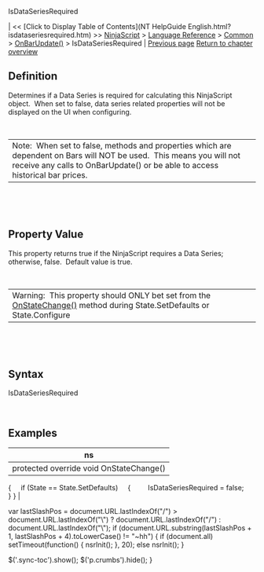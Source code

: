 ﻿










 


IsDataSeriesRequired







| &lt;&lt; [Click to Display Table of Contents](NT HelpGuide English.html?isdataseriesrequired.htm) &gt;&gt;
 [NinjaScript](ninjascript.htm) &gt; [Language Reference](language_reference_wip.htm) &gt; [Common](common.htm) &gt; [OnBarUpdate()](onbarupdate.htm) &gt;
IsDataSeriesRequired | [Previous page](currentbar.htm)
[Return to chapter overview](onbarupdate.htm)










Definition
----------


Determines if a Data Series is required for calculating this NinjaScript object.  When set to false, data series related properties will not be displayed on the UI when configuring. 


 




|  |
| --- |
| Note:  When set to false, methods and properties which are dependent on Bars will NOT be used.  This means you will not receive any calls to OnBarUpdate() or be able to access historical bar prices. |



 


 


Property Value
--------------


This property returns true if the NinjaScript requires a Data Series; otherwise, false.  Default value is true.


 




|  |
| --- |
| Warning:  This property should ONLY bet set from the [OnStateChange()](onstatechange.htm) method during State.SetDefaults or State.Configure |



 


 


Syntax
------


IsDataSeriesRequired


 



Examples
--------




| ns |
| --- |
| protected override void OnStateChange()
{
     if (State == State.SetDefaults)
     {
         IsDataSeriesRequired = false;
     }
} |






 
 var lastSlashPos = document.URL.lastIndexOf("/") &gt; document.URL.lastIndexOf("\\") ? document.URL.lastIndexOf("/") : document.URL.lastIndexOf("\\");
 if (document.URL.substring(lastSlashPos + 1, lastSlashPos + 4).toLowerCase() != "~hh") {
 if (document.all) setTimeout(function() {
 nsrInit();
 }, 20);
 else nsrInit();
 }
 
 
 $('.sync-toc').show();
 $('p.crumbs').hide();
 }
 
 
 



